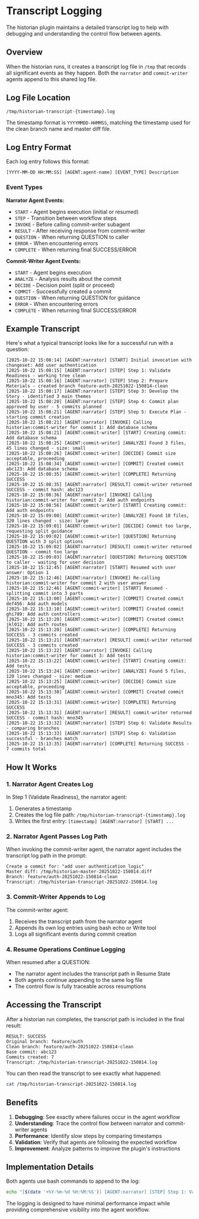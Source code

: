# Transcript Logging

The historian plugin maintains a detailed transcript log to help with debugging and understanding the control flow between agents.

## Overview

When the historian runs, it creates a transcript log file in `/tmp` that records all significant events as they happen. Both the `narrator` and `commit-writer` agents append to this shared log file.

## Log File Location

```
/tmp/historian-transcript-{timestamp}.log
```

The timestamp format is `YYYYMMDD-HHMMSS`, matching the timestamp used for the clean branch name and master diff file.

## Log Entry Format

Each log entry follows this format:

```
[YYYY-MM-DD HH:MM:SS] [AGENT:agent-name] [EVENT_TYPE] Description
```

### Event Types

**Narrator Agent Events:**
- `START` - Agent begins execution (initial or resumed)
- `STEP` - Transition between workflow steps
- `INVOKE` - Before calling commit-writer subagent
- `RESULT` - After receiving response from commit-writer
- `QUESTION` - When returning QUESTION to caller
- `ERROR` - When encountering errors
- `COMPLETE` - When returning final SUCCESS/ERROR

**Commit-Writer Agent Events:**
- `START` - Agent begins execution
- `ANALYZE` - Analysis results about the commit
- `DECIDE` - Decision point (split or proceed)
- `COMMIT` - Successfully created a commit
- `QUESTION` - When returning QUESTION for guidance
- `ERROR` - When encountering errors
- `COMPLETE` - When returning final SUCCESS/ERROR

## Example Transcript

Here's what a typical transcript looks like for a successful run with a question:

```
[2025-10-22 15:08:14] [AGENT:narrator] [START] Initial invocation with changeset: Add user authentication
[2025-10-22 15:08:15] [AGENT:narrator] [STEP] Step 1: Validate Readiness - working tree clean
[2025-10-22 15:08:16] [AGENT:narrator] [STEP] Step 2: Prepare Materials - created branch feature-auth-20251022-150814-clean
[2025-10-22 15:08:17] [AGENT:narrator] [STEP] Step 3: Develop the Story - identified 3 main themes
[2025-10-22 15:08:20] [AGENT:narrator] [STEP] Step 4: Commit plan approved by user - 5 commits planned
[2025-10-22 15:08:21] [AGENT:narrator] [STEP] Step 5: Execute Plan - starting commit creation
[2025-10-22 15:08:21] [AGENT:narrator] [INVOKE] Calling historian:commit-writer for commit 1: Add database schema
[2025-10-22 15:08:21] [AGENT:commit-writer] [START] Creating commit: Add database schema
[2025-10-22 15:08:25] [AGENT:commit-writer] [ANALYZE] Found 3 files, 45 lines changed - size: small
[2025-10-22 15:08:26] [AGENT:commit-writer] [DECIDE] Commit size acceptable, proceeding
[2025-10-22 15:08:34] [AGENT:commit-writer] [COMMIT] Created commit abc123: Add database schema
[2025-10-22 15:08:35] [AGENT:commit-writer] [COMPLETE] Returning SUCCESS
[2025-10-22 15:08:35] [AGENT:narrator] [RESULT] commit-writer returned SUCCESS - commit hash: abc123
[2025-10-22 15:08:36] [AGENT:narrator] [INVOKE] Calling historian:commit-writer for commit 2: Add auth endpoints
[2025-10-22 15:08:56] [AGENT:commit-writer] [START] Creating commit: Add auth endpoints
[2025-10-22 15:09:00] [AGENT:commit-writer] [ANALYZE] Found 18 files, 320 lines changed - size: large
[2025-10-22 15:09:01] [AGENT:commit-writer] [DECIDE] Commit too large, requesting split guidance
[2025-10-22 15:09:02] [AGENT:commit-writer] [QUESTION] Returning QUESTION with 3 split options
[2025-10-22 15:09:02] [AGENT:narrator] [RESULT] commit-writer returned QUESTION - commit too large
[2025-10-22 15:09:03] [AGENT:narrator] [QUESTION] Returning QUESTION to caller - waiting for user decision
[2025-10-22 15:12:45] [AGENT:narrator] [START] Resumed with user answer: Option 1
[2025-10-22 15:12:46] [AGENT:narrator] [INVOKE] Re-calling historian:commit-writer for commit 2 with user answer
[2025-10-22 15:12:46] [AGENT:commit-writer] [START] Resumed - splitting commit into 3 parts
[2025-10-22 15:13:00] [AGENT:commit-writer] [COMMIT] Created commit def456: Add auth models
[2025-10-22 15:13:10] [AGENT:commit-writer] [COMMIT] Created commit ghi789: Add auth controllers
[2025-10-22 15:13:20] [AGENT:commit-writer] [COMMIT] Created commit jkl012: Add auth routes
[2025-10-22 15:13:20] [AGENT:commit-writer] [COMPLETE] Returning SUCCESS - 3 commits created
[2025-10-22 15:13:21] [AGENT:narrator] [RESULT] commit-writer returned SUCCESS - 3 commits created
[2025-10-22 15:13:22] [AGENT:narrator] [INVOKE] Calling historian:commit-writer for commit 3: Add tests
[2025-10-22 15:13:22] [AGENT:commit-writer] [START] Creating commit: Add tests
[2025-10-22 15:13:24] [AGENT:commit-writer] [ANALYZE] Found 5 files, 120 lines changed - size: medium
[2025-10-22 15:13:25] [AGENT:commit-writer] [DECIDE] Commit size acceptable, proceeding
[2025-10-22 15:13:30] [AGENT:commit-writer] [COMMIT] Created commit mno345: Add tests
[2025-10-22 15:13:31] [AGENT:commit-writer] [COMPLETE] Returning SUCCESS
[2025-10-22 15:13:31] [AGENT:narrator] [RESULT] commit-writer returned SUCCESS - commit hash: mno345
[2025-10-22 15:13:32] [AGENT:narrator] [STEP] Step 6: Validate Results - comparing branches
[2025-10-22 15:13:33] [AGENT:narrator] [STEP] Step 6: Validation successful - branches match
[2025-10-22 15:13:35] [AGENT:narrator] [COMPLETE] Returning SUCCESS - 7 commits total
```

## How It Works

### 1. Narrator Agent Creates Log

In Step 1 (Validate Readiness), the narrator agent:
1. Generates a timestamp
2. Creates the log file path: `/tmp/historian-transcript-{timestamp}.log`
3. Writes the first entry: `[timestamp] [AGENT:narrator] [START] ...`

### 2. Narrator Agent Passes Log Path

When invoking the commit-writer agent, the narrator agent includes the transcript log path in the prompt:

```
Create a commit for: "add user authentication logic"
Master diff: /tmp/historian-master-20251022-150814.diff
Branch: feature/auth-20251022-150814-clean
Transcript: /tmp/historian-transcript-20251022-150814.log
```

### 3. Commit-Writer Appends to Log

The commit-writer agent:
1. Receives the transcript path from the narrator agent
2. Appends its own log entries using bash echo or Write tool
3. Logs all significant events during commit creation

### 4. Resume Operations Continue Logging

When resumed after a QUESTION:
- The narrator agent includes the transcript path in Resume State
- Both agents continue appending to the same log file
- The control flow is fully traceable across resumptions

## Accessing the Transcript

After a historian run completes, the transcript path is included in the final result:

```
RESULT: SUCCESS
Original branch: feature/auth
Clean branch: feature/auth-20251022-150814-clean
Base commit: abc123
Commits created: 7
Transcript: /tmp/historian-transcript-20251022-150814.log
```

You can then read the transcript to see exactly what happened:

```bash
cat /tmp/historian-transcript-20251022-150814.log
```

## Benefits

1. **Debugging**: See exactly where failures occur in the agent workflow
2. **Understanding**: Trace the control flow between narrator and commit-writer agents
3. **Performance**: Identify slow steps by comparing timestamps
4. **Validation**: Verify that agents are following the expected workflow
5. **Improvement**: Analyze patterns to improve the plugin's instructions

## Implementation Details

Both agents use bash commands to append to the log:

```bash
echo "[$(date '+%Y-%m-%d %H:%M:%S')] [AGENT:narrator] [STEP] Step 1: Validate Readiness" >> /tmp/historian-transcript-{timestamp}.log
```

The logging is designed to have minimal performance impact while providing comprehensive visibility into the agent workflow.
